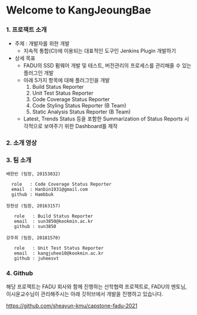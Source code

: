 
# Welcome to KangJeoungBae

### 1. 프로잭트 소개

- 주제 : 개발자를 위한 개발
  - 지속적 통합(CI)에 이용되는 대표적인 도구인 Jenkins Plugin 개발하기
- 상세 목표 
  - FADU의 SSD 펌웨어 개발 및 테스트, 버전관리의 프로세스를 관리해줄 수 있는 플러그인 개발
  - 아래 5가지 항목에 대해 플러그인을 개발
    1. Build Status Reporter
    2. Unit Test Status Reporter
    3. Code Coverage Status Reporter
    4. Code Styling Status Reporter (B Team)
    5. Static Analysis Status Reporter (B Team)
  - Latest, Trends Status 등을 포함한 Summarization of Status Reports 시각적으로 보여주기 위한 Dashboard를 제작


### 2. 소개 영상


### 3. 팀 소개
~~~
배한빈 (팀장, 20153032)
  
  role   : Code Coverage Status Reporter 
  email  : Hanbin1931@gmail.com
  github : Hambbuk
~~~


~~~
정현성 (팀원, 20163157)
    
   role   : Build Status Reporter
   email  : sun3850@kookmin.ac.kr
   github : sun3850
~~~


~~~
강주희 (팀원, 20181570)
   
   role   : Unit Test Status Reporter
   email  : kangjuhee18@kookmin.ac.kr
   github : juheesvt
~~~

### 4. Github
해당 프로젝트는 FADU 회사와 함께 진행하는 산학협력 프로젝트로, FADU의 멘토님, 이시윤교수님이 관리해주시는 아래 깃허브에서 개발을 진행하고 있습니다.

https://github.com/sheayun-kmu/capstone-fadu-2021



